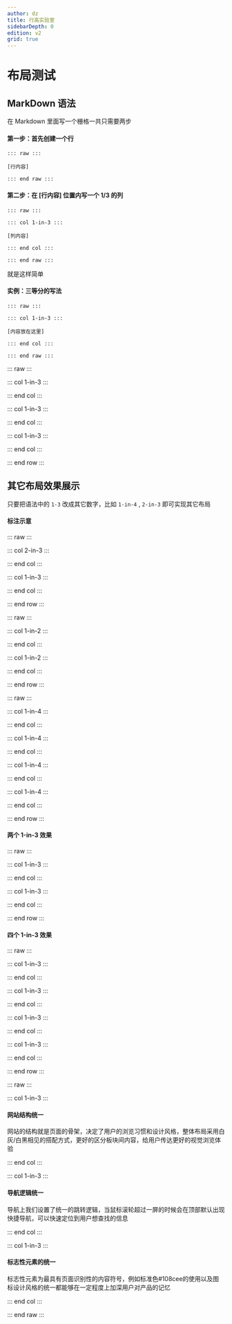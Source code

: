 ```yaml
---
author: dz
title: 行高实验室
sidebarDepth: 0
edition: v2
grid: true
---
```


# 布局测试

## MarkDown 语法

在 Markdown 里面写一个栅格一共只需要两步

#### 第一步：首先创建一个行

    ::: raw :::

    [行内容]

    ::: end raw :::

#### 第二步：在 [行内容] 位置内写一个 1/3 的列

    ::: raw :::

    ::: col 1-in-3 :::

    [列内容]

    ::: end col :::

    ::: end raw :::

就是这样简单



#### 实例：三等分的写法

    ::: raw :::

    ::: col 1-in-3 :::
     
    [内容放在这里]

    ::: end col :::

    ::: end raw :::


::: raw :::

::: col  1-in-3 :::

<div class="content-test"></div>

::: end col :::

::: col  1-in-3 :::

<div class="content-test"></div>

::: end col :::

::: col  1-in-3 :::

<div class="content-test"></div>

::: end col :::


::: end row :::


## 其它布局效果展示

只要把语法中的 `1-3` 改成其它数字，比如 `1-in-4` , `2-in-3` 即可实现其它布局


#### 标注示意

::: raw :::

::: col  2-in-3 :::

<div class="content-test"></div>

::: end col :::

::: col  1-in-3 :::

<div class="content-test"></div>

::: end col :::


::: end row :::


::: raw :::

::: col  1-in-2 :::

<div class="content-test"></div>

::: end col :::

::: col  1-in-2 :::

<div class="content-test"></div>

::: end col :::


::: end row :::


::: raw :::

::: col  1-in-4 :::

<div class="content-test"></div>

::: end col :::

::: col  1-in-4 :::

<div class="content-test"></div>

::: end col :::

::: col  1-in-4 :::

<div class="content-test"></div>

::: end col :::

::: col  1-in-4 :::

<div class="content-test"></div>

::: end col :::


::: end row :::


#### 两个 1-in-3 效果

::: raw :::

::: col  1-in-3 :::

<div class="content-test"></div>

::: end col :::

::: col  1-in-3 :::

<div class="content-test"></div>

::: end col :::

::: end row :::


#### 四个 1-in-3 效果

::: raw :::

::: col  1-in-3 :::

<div class="content-test"></div>

::: end col :::

::: col  1-in-3 :::

<div class="content-test"></div>

::: end col :::

::: col  1-in-3 :::

<div class="content-test"></div>

::: end col :::

::: col  1-in-3 :::

<div class="content-test"></div>

::: end col :::

::: end row :::


::: raw :::

::: col 1-in-3 :::

#### 网站结构统一

网站的结构就是页面的骨架，决定了用户的浏览习惯和设计风格，整体布局采用白灰/白黑相见的搭配方式，更好的区分板块间内容，给用户传达更好的视觉浏览体验

::: end col :::

::: col 1-in-3 :::

#### 导航逻辑统一

导航上我们设置了统一的跳转逻辑，当鼠标滚轮超过一屏的时候会在顶部默认出现快捷导航，可以快速定位到用户想查找的信息

::: end col :::

::: col 1-in-3 :::

#### 标志性元素的统一

标志性元素为最具有页面识别性的内容符号，例如标准色#108cee的使用以及图标设计风格的统一都能够在一定程度上加深用户对产品的记忆

::: end col :::

::: end raw :::